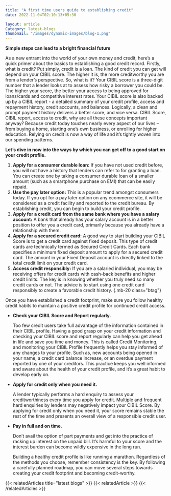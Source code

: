 ```yaml
---
title: "A first time users guide to establishing credit"
date: 2022-11-04T02:10:13+05:30

layout: article
Category: latest-blogs
thumbnail: "/images/dynamic-images/blog-1.png"
---
```


**Simple steps can lead to a bright financial future**

As a new entrant into the world of your own money and credit, here’s a quick primer about the basics to establishing a good credit record. Firstly, what is credit? Put simply, credit is a loan. The kind of credit you can get will depend on your CIBIL score. The higher it is, the more creditworthy you are from a lender’s perspective. So, what is it? Your CIBIL score is a three-digit number that a lender looks at to assess how risky a borrower you could be. The higher your score, the better your access to being approved for loans/cards and competitive interest rates. Your CIBIL score is also backed up by a CIBIL report - a detailed summary of your credit profile, access and repayment history, credit accounts, and balances. Logically, a clean and prompt payment history delivers a better score, and vice versa.
CIBIL Score, CIBIL report, access to credit, why are all these concepts important anyway? Because credit today touches nearly every aspect of our lives – from buying a home, starting one’s own business, or enrolling for higher education. Relying on credit is now a way of life and it’s tightly woven into our spending patterns.

**Let’s dive in now into the ways by which you can get off to a good start on your credit profile.**

1. **Apply for a consumer durable loan:** If you have not used credit before, you will not have a history that lenders can refer to for granting a loan. You can create one by taking a consumer durable loan of a smaller amount (such as a smartphone purchase on EMI) that can be easily repaid.
2. **Use the pay later option:** This is a popular trend amongst consumers today. If you opt for a pay later option on any ecommerce site, it will be considered as a credit facility and reported to the credit bureau. By establishing credit, you can begin to build your credit profile.
3. **Apply for a credit card from the same bank where you have a salary account:** A bank that already has your salary account is in a better position to offer you a credit card, primarily because you already have a relationship with them.
4. **Apply for a secured credit card:** A good way to start building your CIBIL Score is to get a credit card against fixed deposit. This type of credit cards are technically termed as Secured Credit Cards. Each bank specifies a minimum fixed deposit amount to apply for a secured credit card. The amount in your Fixed Deposit account is directly linked to the total credit limit on your credit card.
5. **Access credit responsibly:** If you are a salaried individual, you may be receiving offers for credit cards with cash-back benefits and higher credit limits. The key is in knowing whether you truly need so many credit cards or not. The advice is to start using one credit card responsibly to create a favorable credit history.
{.mb-20 class="btag"}

Once you have established a credit footprint, make sure you follow healthy credit habits to maintain a positive credit profile for continued credit access.

* **Check your CIBIL Score and Report regularly.**

  Too few credit users take full advantage of the information contained in their CIBIL profile. Having a good grasp on your credit information and checking your CIBIL score and report regularly can help you get ahead in life and save you time and money. This is called Credit Monitoring, and monitoring your CIBIL Profile frequently helps you stay informed of any changes to your profile. Such as, new accounts being opened in your name, a credit card balance increase, or an overdue payment reported by one of your creditors. This practice keeps you well informed and aware about the health of your credit profile, and it’s a great habit to develop early on.
 
* **Apply for credit only when you need it.**

  A lender typically performs a hard enquiry to assess your creditworthiness every time you apply for credit. Multiple and frequent hard enquiries by lenders may negatively impact your CIBIL Score. By applying for credit only when you need it, your score remains stable the rest of the time and presents an overall view of a responsible credit user.

* **Pay in full and on time.**

  Don’t avail the option of part payments and get into the practice of racking up interest on the unpaid bill. It’s harmful to your score and the interest burden can become wildly expensive in the long run.
  
  Building a healthy credit profile is like running a marathon. Regardless of the methods you choose, remember consistency is the key. By following a carefully planned roadmap, you can move several steps towards creating your credit footprint and becoming credit-worthy.



{{< relatedArticles title="latest blogs" >}}
  {{< relatedArticle >}}
{{< /relatedArticles >}}
